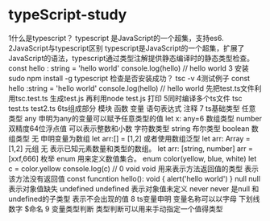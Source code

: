 # typeScript-study

1什么是typescript？
typescript 是JavaScript的一个超集，支持es6.
2JavaScript与typescript区别
typescript是JavaScript的一个超集，扩展了JavaScript的语法，typescript通过类型注解提供静态编译时的静态类型检查。
const hello : string = 'hello world'
console.log(hello) // hello world
3 安装 sudo npm install -g typescript
检查是否安装成功？
tsc -v
4测试例子
const hello :string = 'hello world'
console.log(hello) // hello world
先把test.ts文件利用tsc.test.ts 生成test.js
再利用node test.js 打印
5同时编译多个ts文件
tsc test.ts test2.ts
6ts组成部分
模块 函数 变量 语句表达式 注释
7 ts基础类型
任意类型 any 申明为any的变量可以赋予任意类型的值 let x: any=6
数组类型 number 双精度64位浮点值 可以表示整数和小数
字符数类型 string
布尔类型 boolean
数组类型 无 申明变量为数组 let arr:[] = [1,2] 或者使用数组泛型 let arr: Array <number> = [1,2]
元组 无 表示已知元素数量和类型的数组。 let arr: [string, number] arr = [xxf,666]
枚举 enum 用来定义数值集合。 enum color(yellow, blue, white) let c = color.yellow console.log(c) // 0 
void void 用来表示方法返回值的类型 表示该方法没有返回值
const funcntion hello(): void {
  alert('hello world')
}
null null 表示对象值缺失
undefined undefined 表示对象值未定义
never never 是null 和undefined的子类型 表示不会出现的值
8 ts变量申明
变量名称可以以字母 下划线 数字 $命名
9 变量类型判断
类型判断可以用来手动指定一个值得类型
